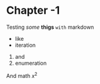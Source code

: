 # Chapter -1

Testing *some* **thigs** ```with``` markdown

* like
* iteration

1. and
2. enumeration

And math $x^2$
